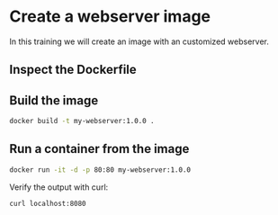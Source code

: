 # Create a webserver image

In this training we will create an image with an customized webserver.

## Inspect the Dockerfile

## Build the image

```bash
docker build -t my-webserver:1.0.0 .
```

## Run a container from the image

```bash
docker run -it -d -p 80:80 my-webserver:1.0.0
```

Verify the output with curl:
```bash
curl localhost:8080
```
